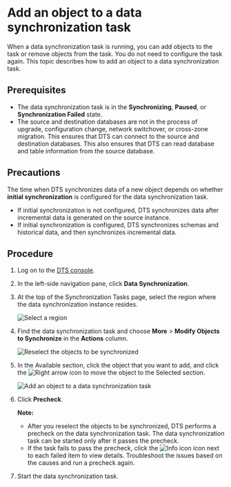 # Add an object to a data synchronization task

When a data synchronization task is running, you can add objects to the task or remove objects from the task. You do not need to configure the task again. This topic describes how to add an object to a data synchronization task.

## Prerequisites

-   The data synchronization task is in the **Synchronizing**, **Paused**, or **Synchronization Failed** state.
-   The source and destination databases are not in the process of upgrade, configuration change, network switchover, or cross-zone migration. This ensures that DTS can connect to the source and destination databases. This also ensures that DTS can read database and table information from the source database.

## Precautions

The time when DTS synchronizes data of a new object depends on whether **initial synchronization** is configured for the data synchronization task.

-   If initial synchronization is not configured, DTS synchronizes data after incremental data is generated on the source instance.
-   If initial synchronization is configured, DTS synchronizes schemas and historical data, and then synchronizes incremental data.

## Procedure

1.  Log on to the [DTS console](https://dts-intl.console.aliyun.com/).
2.  In the left-side navigation pane, click **Data Synchronization**.
3.  At the top of the Synchronization Tasks page, select the region where the data synchronization instance resides.

    ![Select a region](https://static-aliyun-doc.oss-accelerate.aliyuncs.com/assets/img/en-US/4130359951/p50604.png)

4.  Find the data synchronization task and choose **More** \> **Modify Objects to Synchronize** in the **Actions** column.

    ![Reselect the objects to be synchronized](https://static-aliyun-doc.oss-accelerate.aliyuncs.com/assets/img/en-US/8600398951/p49162.png)

5.  In the Available section, click the object that you want to add, and click the ![Right arrow](https://static-aliyun-doc.oss-accelerate.aliyuncs.com/assets/img/en-US/3457359951/p40698.png) icon to move the object to the Selected section.

    ![Add an object to a data synchronization task](https://static-aliyun-doc.oss-accelerate.aliyuncs.com/assets/img/en-US/6208539951/p49163.png)

6.  Click **Precheck**.

    **Note:**

    -   After you reselect the objects to be synchronized, DTS performs a precheck on the data synchronization task. The data synchronization task can be started only after it passes the precheck.
    -   If the task fails to pass the precheck, click the ![Info icon](https://static-aliyun-doc.oss-accelerate.aliyuncs.com/assets/img/en-US/3457359951/p47468.png) icon next to each failed item to view details. Troubleshoot the issues based on the causes and run a precheck again.
7.  Start the data synchronization task.

